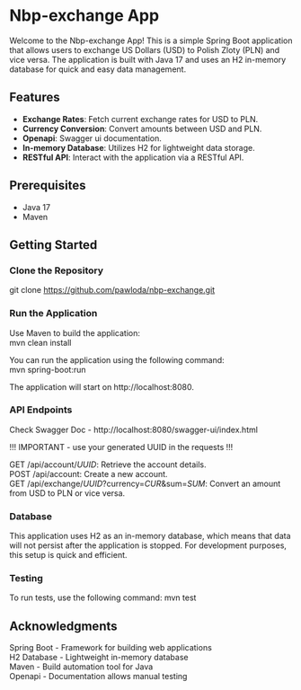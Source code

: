 # Nbp-exchange App

Welcome to the Nbp-exchange App! This is a simple Spring Boot application that allows users to exchange US Dollars (USD) to Polish Zloty (PLN) and vice versa. The application is built with Java 17 and uses an H2 in-memory database for quick and easy data management.

## Features

- **Exchange Rates**: Fetch current exchange rates for USD to PLN.
- **Currency Conversion**: Convert amounts between USD and PLN.
- **Openapi**: Swagger ui documentation.
- **In-memory Database**: Utilizes H2 for lightweight data storage.
- **RESTful API**: Interact with the application via a RESTful API.

## Prerequisites

- Java 17
- Maven

## Getting Started

### Clone the Repository

git clone https://github.com/pawloda/nbp-exchange.git

### Run the Application
Use Maven to build the application:<br>
mvn clean install

You can run the application using the following command:<br>
mvn spring-boot:run

The application will start on http://localhost:8080.

### API Endpoints
Check Swagger Doc - http://localhost:8080/swagger-ui/index.html

!!! IMPORTANT - use your generated UUID in the requests !!!

GET /api/account/$UUID$: Retrieve the account details.<br>
POST /api/account: Create a new account.<br>
GET /api/exchange/$UUID$?currency=$CUR$&sum=$SUM$: Convert an amount from USD to PLN or vice versa.<br>

### Database
This application uses H2 as an in-memory database, which means that data will not persist after the application is stopped. For development purposes, this setup is quick and efficient.

### Testing
To run tests, use the following command:
mvn test

## Acknowledgments
Spring Boot - Framework for building web applications<br>
H2 Database - Lightweight in-memory database<br>
Maven - Build automation tool for Java<br>
Openapi - Documentation allows manual testing
